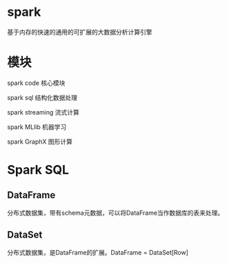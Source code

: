 # spark

基于内存的快速的通用的可扩展的大数据分析计算引擎

# 模块

spark code 核心模块

spark sql 结构化数据处理

spark streaming 流式计算

spark MLlib 机器学习

spark GraphX 图形计算

# Spark SQL

## DataFrame

分布式数据集，带有schema元数据，可以将DataFrame当作数据库的表来处理。

## DataSet

分布式数据集，是DataFrame的扩展。DataFrame = DataSet[Row]